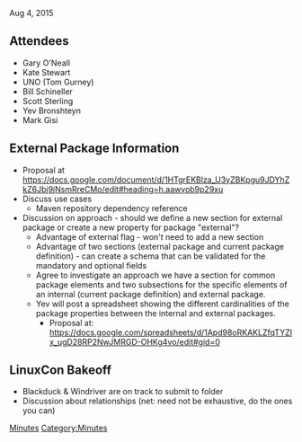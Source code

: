 Aug 4, 2015

## Attendees

  - Gary O'Neall
  - Kate Stewart
  - UNO (Tom Gurney)
  - Bill Schineller
  - Scott Sterling
  - Yev Bronshteyn
  - Mark Gisi

## External Package Information

  - Proposal at
    <https://docs.google.com/document/d/1HTgrEKBlza_U3yZBKpgu9JDYhZkZ6Jbj9jNsmRreCMo/edit#heading=h.aawyob9p29xu>
  - Discuss use cases
      - Maven repository dependency reference
  - Discussion on approach - should we define a new section for external
    package or create a new property for package "external"?
      - Advantage of external flag - won't need to add a new section
      - Advantage of two sections (external package and current package
        definition) - can create a schema that can be validated for the
        mandatory and optional fields
      - Agree to investigate an approach we have a section for common
        package elements and two subsections for the specific elements
        of an internal (current package definition) and external
        package.
      - Yev will post a spreadsheet showing the different cardinalities
        of the package properties between the internal and external
        packages.
          - Proposal at:
            <https://docs.google.com/spreadsheets/d/1Apd98oRKAKLZfqTYZIx_ugD28RP2NwJMRGD-OHKg4vo/edit#gid=0>

## LinuxCon Bakeoff

  - Blackduck & Windriver are on track to submit to folder
  - Discussion about relationships (net: need not be exhaustive, do the
    ones you can)

[Minutes](Category:Technical "wikilink")
[Category:Minutes](Category:Minutes "wikilink")
